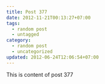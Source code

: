 ```yaml
---
title: Post 377
date: 2012-11-21T00:13:27+07:00
tags:
  - random post
  - untagged
category:
  - random post
  - uncategorized
updated: 2012-06-24T12:06:54+07:00
---
```

This is content of post 377